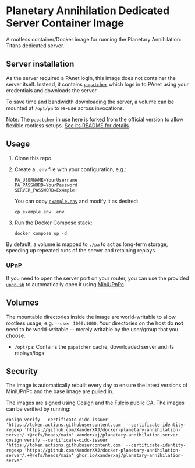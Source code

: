 # Planetary Annihilation Dedicated Server Container Image

A rootless container/Docker image for running the Planetary Annihilation: Titans dedicated server.

## Server installation

As the server required a PAnet login, this image does not container the server itself.
Instead, it contains [`papatcher`][papatcher] which logs in to PAnet using your credentials and downloads the server.

To save time and bandwidth downloading the server, a volume can be mounted at `/opt/pa` to re-use across invocations.

Note: The [`papatcher`][papatcher] in use here is forked from the official version to allow flexible rootless setups.
[See its README for details][papatcher].

[papatcher]: https://github.com/XanderXAJ/papatcher

## Usage

1. Clone this repo.
2. Create a `.env` file with your configuration, e.g.:

    ```shell
    PA_USERNAME=YourUsername
    PA_PASSWORD=YourPassword
    SERVER_PASSWORD=Ex4mple!
    ```

    You can copy [`example.env`](/example.env) and modify it as desired:

    ```shell
    cp example.env .env
    ```
3. Run the Docker Compose stack:

    ```shell
    docker compose up -d
    ```

By default, a volume is mapped to `./pa` to act as long-term storage, speeding up repeated runs of the server and retaining replays.

### UPnP

If you need to open the server port on your router, you can use the provided [`upnp.sh`](/upnp.sh) to automatically open it using [MiniUPnPc].

[miniupnpc]: https://github.com/XanderXAJ/docker-miniupnpc

## Volumes

The mountable directories inside the image are world-writable to allow rootless usage, e.g. `--user 1000:1000`.
Your directories on the host do **not** need to be world-writable -- merely writable by the user/group that you choose.

- `/opt/pa`: Contains the `papatcher` cache, downloaded server and its replays/logs

## Security

The image is automatically rebuilt every day to ensure the latest versions of MiniUPnPc and the base image are pulled in.

The images are signed using [Cosign][cosign] and the [Fulcio public CA][fulcio].
The images can be verified by running:

```shell
cosign verify --certificate-oidc-issuer 'https://token.actions.githubusercontent.com' --certificate-identity-regexp 'https://github.com/XanderXAJ/docker-planetary-annihilation-server/.+@refs/heads/main' xanderxaj/planetary-annihilation-server
cosign verify --certificate-oidc-issuer 'https://token.actions.githubusercontent.com' --certificate-identity-regexp 'https://github.com/XanderXAJ/docker-planetary-annihilation-server/.+@refs/heads/main' ghcr.io/xanderxaj/planetary-annihilation-server
```

[cosign]: https://github.com/sigstore/cosign
[fulcio]: https://github.com/sigstore/fulcio

